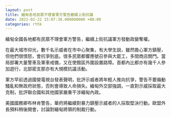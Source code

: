 ```yaml
---
layout: post
title: 緬甸各地民眾不理會軍方警告繼續上街抗議
date: 2021-02-22 15:07:38.000000000 +08:00
categories: rthk
---
```


緬甸全國各地都有民眾不理會軍方警告，繼續上街抗議軍方發動政變奪權。

在最大城市仰光，數千名示威者在市中心聚集，有大學生說，雖然擔心軍方鎮壓，但他們很憤怒，會抗爭到底。很多民眾都響應號召參與大罷工，多間商店關門。當局部署大量警車及軍車戒備，又在使館區外圍設置路障。首都內比都亦有幾千人參加遊行，北部密支那亦有大規模抗議活動。

軍方早前透過國營電視台發表聲明，批評示威者將年輕人推向抗爭，警告不要煽動騷亂和無政府狀態，否則會導致人命損失。緬甸外交部強調，一直對示威採取最大克制，批評聯合國和其他國家嚴重干涉緬甸內政。

美國國務卿布林肯警告，華府將繼續對暴力鎮壓示威者的人採取堅決行動。歐盟外長預料稍後開會，討論對緬甸將領的制裁行動。
